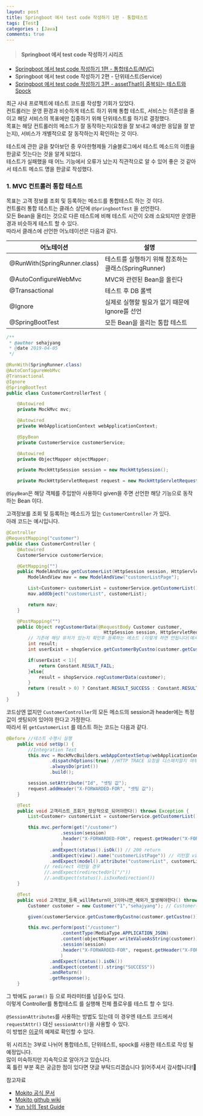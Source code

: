 ```yaml
---
layout: post
title: Springboot 에서 test code 작성하기 1편 - 통합테스트
tags: [Test]
categories : [Java]
comments: true
---
```

>#### Springboot 에서 test code 작성하기 시리즈
* [Springboot 에서 test code 작성하기 1편 - 통합테스트(MVC)](https://sehajyang.github.io/java/2019/04/05/springboot-test-code-1.html)
* Springboot 에서 test code 작성하기 2편 - 단위테스트(Service)
* [Springboot 에서 test code 작성하기 3편 - assetThat이 중복되는 테스트와 Spock](https://sehajyang.github.io/java/2019/04/05/springboot-test-code-3.html)

최근 사내 프로젝트에 테스트 코드를 작성할 기회가 있었다.  
컨트롤러는 운영 환경과 비슷하게 테스트 하기 위해 통합 테스트, 서비스는 의존성을 줄이고 해당 서비스의 목표에만 집중하기 위해 단위테스트를 하기로 결정했다.  
목표는 해당 컨트롤러의 메소드가 잘 동작하는지(요청을 잘 보내고 예상한 응답을 잘 받는지), 서비스가 개별적으로 잘 동작하는지 확인하는 것 이다.  

테스트에 관한 글을 찾아보던 중 우아한형제들 기술블로그에서 테스트 메소드의 이름을 한글로 짓는다는 것을 알게 되었다.  
테스트가 실패했을 때 어느 기능에서 오류가 났는지 직관적으로 알 수 있어 좋은 것 같아서 테스트 메소드 명을 한글로 작성했다.  

### 1. MVC 컨트롤러 통합 테스트
목표는 고객 정보를 조회 및 등록하는 메소드를 통합테스트 하는 것 이다.  
컨트롤러 통합 테스트는 클래스 상단에 `@SpringbootTest` 을 선언한다.  
모든 Bean을 올리는 것으로 다른 테스트에 비해 테스트 시간이 오래 소요되지만 운영환경과 비슷하게 테스트 할 수 있다.  
따라서 클래스에 선언한 어노테이션은 다음과 같다.  

| 어노테이션           | 설명             |     
| --------------- | ------------------- |
| @RunWith(SpringRunner.class) | 테스트를 실행하기 위해 참조하는 클래스(SpringRunner)    |      
| @AutoConfigureWebMvc    | MVC와 관련된 Bean을 올린다     |
| @Transactional    | 테스트 후 DB 롤백     |
| @Ignore            | 실제로 실행할 필요가 없기 때문에 Ignore를 선언     |
| @SpringBootTest            | 모든 Bean을 올리는 통합 테스트      | 

~~~java
/**
 * @author sehajyang
 * @date 2019-04-05
 */

@RunWith(SpringRunner.class) 
@AutoConfigureWebMvc 
@Transactional 
@Ignore 
@SpringBootTest 
public class CustomerControllerTest {

    @Autowired
    private MockMvc mvc;

    @Autowired
    private WebApplicationContext webApplicationContext;

    @SpyBean
    private CustomerService customerService;

    @Autowired
    private ObjectMapper objectMapper;

    private MockHttpSession session = new MockHttpSession();

    private MockHttpServletRequest request = new MockHttpServletRequest();

~~~


`@SpyBean`은 해당 객체를 주입받아 사용하다 given을 주면 선언한 해당 기능으로 동작하는 Bean 이다.  

고객정보를 조회 및 등록하는 메소드가 있는 `CustomerController` 가 있다.  
아래 코드는 예시입니다.  
~~~java
@Controller
@RequestMapping("customer")
public class CustomerController {
    @Autowired
    CustomerService customerService;

    @GetMapping("")
    public ModelAndView getCustomerList(HttpSession session, HttpServletRequest request){
        ModelAndView mav = new ModelAndView("customerListPage");

        List<Customer> customerList = customerService.getCustomerList();
        mav.addObject("customerList", customerList);

        return mav;
    }

    @PostMapping("")
    public Object regCustomerData(@RequestBody Customer customer, 
                                    HttpSession session, HttpServletRequest request){
        // 기존에 해당 유저가 있는지 확인후 등록하는 메소드 (이렇게 하면 안됩니다(예시일뿐!))
        int result;                        
        int userExist = shopService.getCustomerByCustno(customer.getCustno(1));

        if(userExist < 1){
            return Constant.RESULT_FAIL;
        }else{
            result = shopService.regCustomerData(customer);
        }
        return (result > 0) ? Constant.RESULT_SUCCESS : Constant.RESULT_FAIL;
    }
}

~~~

코드상엔 없지만 `CustomerController`의 모든 메소드의 session과 header에는 특정 값이 셋팅되어 있어야 한다고 가정한다.  
따라서 위 `getCustomerList` 를 테스트 하는 코드는 다음과 같다.  

~~~java
@Before //테스트 수행시 실행
    public void setUp() {
        //Integration Test
        this.mvc = MockMvcBuilders.webAppContextSetup(webApplicationContext)
                .dispatchOptions(true) //HTTP TRACE 요청을 디스패치할지 여부를 설정 (default는 false)
                .alwaysDo(print())
                .build();

        session.setAttribute("Id", "셋팅 값");
        request.addHeader("X-FORWARDED-FOR", "셋팅 값");
    }

    @Test
    public void 고객리스트_조회가_정상적으로_되어야한다() throws Exception {
        List<Customer> customerList = customerService.getCustomerList();

        this.mvc.perform(get("/customer")
                    .session(session)
                    .header("X-FORWARDED-FOR", request.getHeader("X-FORWARDED-FOR"))
                    )
                .andExpect(status().isOk()) // 200 return
                .andExpect(view().name("customerListPage")) // 리턴할 view page name
                .andExpect(model().attribute("customerList", customerList)); // 리턴할 model attribute name
              // redirect 리턴일 경우
              //.andExpect(redirectedUrl("/")) 
              //.andExpect(status().is3xxRedirection())
    }

    @Test
    public void 고객정보_등록_willReturn이_1이아니면_예외가_발생해야한다() throws Exception {
        Customer customer = new Customer("1","sehajyang"); // Customer(custno, custname)

        given(customerService.getCustomerByCustno(customer.getCustno())).willReturn(1); // getCustomerByCustno 의 result는 1을 리턴

        this.mvc.perform(post("/customer")
                    .contentType(MediaType.APPLICATION_JSON)
                    .content(objectMapper.writeValueAsString(customer)) // JSON으로 만들어준다
                    .session(session)
                    .header("X-FORWARDED-FOR", request.getHeader("X-FORWARDED-FOR"))
                    )
                .andExpect(status().isOk())
                .andExpect(content().string("SUCCESS"))
                .andReturn()
                .getResponse();
    }
~~~
그 밖에도 `param()` 등 으로 파라미터를 넘길수도 있다.  
이렇게 Controller를 통합테스트 를 실행해 전체 플로우를 테스트 할 수 있다.  

`@SessionAttributes`를 사용하는 방법도 있는데 이 경우엔 테스트 코드에서 `requestAttr()` 대신 `sessionAttr()`을 사용할 수 있다.  
이 방법은 [이곳](https://www.petrikainulainen.net/programming/spring-framework/integration-testing-of-spring-mvc-applications-forms/)의 예제로 확인할 수 있다.  

위 시리즈는 3부로 나뉘어 통합테스트, 단위테스트, spock를 사용한 테스트로 작성 될 예정입니다.  
많이 미숙하지만 지속적으로 알아가고 있습니다.  
혹 틀린 부분 혹은 궁금한 점이 있다면 댓글 부탁드리겠습니다 읽어주셔서 감사합니다!🙏  


참고자료
* [Mokito 공식 문서](https://docs.spring.io/spring-boot/docs/current/api/org/springframework/boot/test/mock/mockito)  
* [Mokito github wiki](https://github.com/mockito/mockito/wiki)  
* [Yun 님의 Test Guide](https://github.com/cheese10yun/spring-guide/blob/master/docs/test-guide.md)  




